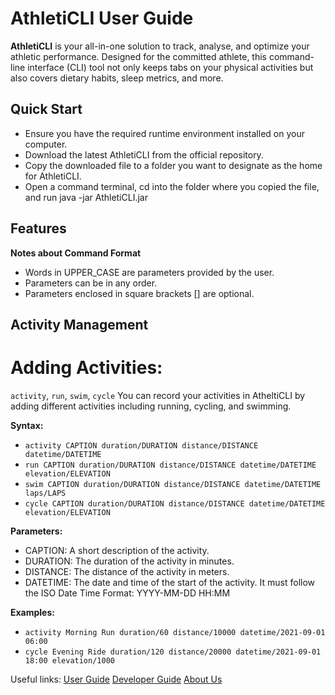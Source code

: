 # AthletiCLI User Guide

**AthletiCLI** is your all-in-one solution to track, analyse, and optimize your athletic performance. Designed for the 
committed athlete, this command-line interface (CLI) tool not only keeps tabs on your physical activities but also covers dietary habits, sleep metrics, and more.

## Quick Start

* Ensure you have the required runtime environment installed on your computer. 
* Download the latest AthletiCLI from the official repository. 
* Copy the downloaded file to a folder you want to designate as the home for AthletiCLI. 
* Open a command terminal, cd into the folder where you copied the file, and run java -jar AthletiCLI.jar

## Features

**Notes about Command Format**
* Words in UPPER_CASE are parameters provided by the user.
* Parameters can be in any order.
* Parameters enclosed in square brackets [] are optional.

## Activity Management
# Adding Activities:
`activity`, `run`, `swim`, `cycle`
You can record your activities in AtheltiCLI by adding different activities including running, cycling, and swimming.

**Syntax:**  
* `activity CAPTION duration/DURATION distance/DISTANCE datetime/DATETIME`
* `run CAPTION duration/DURATION distance/DISTANCE datetime/DATETIME elevation/ELEVATION`
* `swim CAPTION duration/DURATION distance/DISTANCE datetime/DATETIME laps/LAPS`
* `cycle CAPTION duration/DURATION distance/DISTANCE datetime/DATETIME elevation/ELEVATION`

**Parameters:**
* CAPTION: A short description of the activity.
* DURATION: The duration of the activity in minutes.
* DISTANCE: The distance of the activity in meters.
* DATETIME: The date and time of the start of the activity. It must follow the ISO Date Time Format: YYYY-MM-DD HH:MM

**Examples:**
* `activity Morning Run duration/60 distance/10000 datetime/2021-09-01 06:00`
* `cycle Evening Ride duration/120 distance/20000 datetime/2021-09-01 18:00 elevation/1000`


Useful links:
[User Guide](UserGuide.md)
[Developer Guide](DeveloperGuide.md)
[About Us](AboutUs.md)
